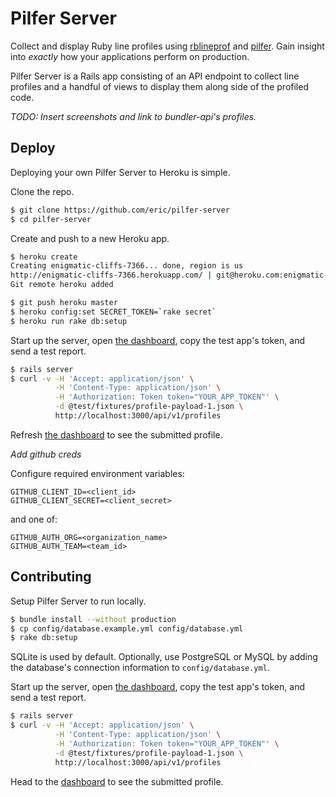 # Pilfer Server

Collect and display Ruby line profiles using
[rblineprof](https://github.com/tmm1/rblineprof) and
[pilfer](https://github.com/eric/pilfer). Gain insight into _exactly_ how your
applications perform on production.

Pilfer Server is a Rails app consisting of an API endpoint to collect line
profiles and a handful of views to display them along side of the profiled
code.

_TODO: Insert screenshots and link to bundler-api's profiles._

## Deploy

Deploying your own Pilfer Server to Heroku is simple.

Clone the repo.

```bash
$ git clone https://github.com/eric/pilfer-server
$ cd pilfer-server
```

Create and push to a new Heroku app.

```bash
$ heroku create
Creating enigmatic-cliffs-7366... done, region is us
http://enigmatic-cliffs-7366.herokuapp.com/ | git@heroku.com:enigmatic-cliffs-7366.git
Git remote heroku added

$ git push heroku master
$ heroku config:set SECRET_TOKEN=`rake secret`
$ heroku run rake db:setup
```

Start up the server, open [the dashboard](http://localhost:3000/dashboard),
copy the test app's token, and send a test report.

```bash
$ rails server
$ curl -v -H 'Accept: application/json' \
          -H 'Content-Type: application/json' \
          -H 'Authorization: Token token="YOUR_APP_TOKEN"' \
          -d @test/fixtures/profile-payload-1.json \
          http://localhost:3000/api/v1/profiles
```

Refresh [the dashboard](http://0.0.0.0:3000/dashboard) to see the submitted
profile.

_Add github creds_

Configure required environment variables:

    GITHUB_CLIENT_ID=<client_id>
    GITHUB_CLIENT_SECRET=<client_secret>

and one of:

    GITHUB_AUTH_ORG=<organization_name>
    GITHUB_AUTH_TEAM=<team_id>


## Contributing

Setup Pilfer Server to run locally.

```bash
$ bundle install --without production
$ cp config/database.example.yml config/database.yml
$ rake db:setup
```

SQLite is used by default. Optionally, use PostgreSQL or MySQL by adding the
database's connection information to `config/database.yml`.

Start up the server, open [the dashboard](http://localhost:3000/dashboard),
copy the test app's token, and send a test report.

```bash
$ rails server
$ curl -v -H 'Accept: application/json' \
          -H 'Content-Type: application/json' \
          -H 'Authorization: Token token="YOUR_APP_TOKEN"' \
          -d @test/fixtures/profile-payload-1.json \
          http://localhost:3000/api/v1/profiles
```

Head to the [dashboard](http://0.0.0.0:3000/dashboard) to see the submitted
profile.
